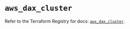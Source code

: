 # `aws_dax_cluster`

Refer to the Terraform Registry for docs: [`aws_dax_cluster`](https://registry.terraform.io/providers/hashicorp/aws/4.67.0/docs/resources/dax_cluster).

